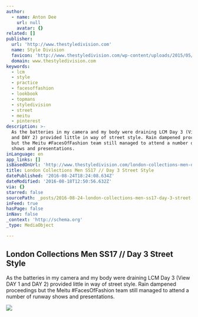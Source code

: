 ```yaml
---
author:
  - name: Anton Dee
    url: null
    avatar: {}
related: []
publisher:
  url: 'http://www.thestyledivision.com'
  name: Style Division
  favicon: 'http://www.thestyledivision.com/wp-content/uploads/2015/05/favicon2-copy.png'
  domain: www.thestyledivision.com
keywords:
  - lcm
  - style
  - practice
  - facesoffashion
  - lookbook
  - topmans
  - styledivision
  - street
  - meitu
  - pinterest
description: >-
  As the batteries in my camera and my body were draining LCM Day 3 (View DAY 1
  and DAY 2) provided little in way of street style. Rain dampened proceedings
  but the Meitu #FacesOfFashion team still managed to attend a number of runway
  shows and presentations.
inLanguage: en
app_links: []
isBasedOnUrl: 'http://www.thestyledivision.com/london-collections-men-day-3-street-style'
title: London Collections Men SS17 // Day 3 Street Style
datePublished: '2016-08-24T18:24:08.634Z'
dateModified: '2016-08-18T12:50:56.632Z'
via: {}
starred: false
sourcePath: _posts/2016-08-24-london-collections-men-ss17-day-3-street-style.md
inFeed: true
hasPage: false
inNav: false
_context: 'http://schema.org'
_type: MediaObject

---
```

<article style=""><h1>London Collections Men SS17 // Day 3 Street Style</h1><p>As the batteries in my camera and my body were draining LCM Day 3 (View DAY 1 and DAY 2) provided little in way of street style. Rain dampened proceedings but the Meitu #FacesOfFashion team still managed to attend a number of runway shows and presentations.</p><img src="http://www.thestyledivision.com/wp-content/uploads/2016/07/london-collections-men-unsigned-2016-37-1.jpg" /></article>